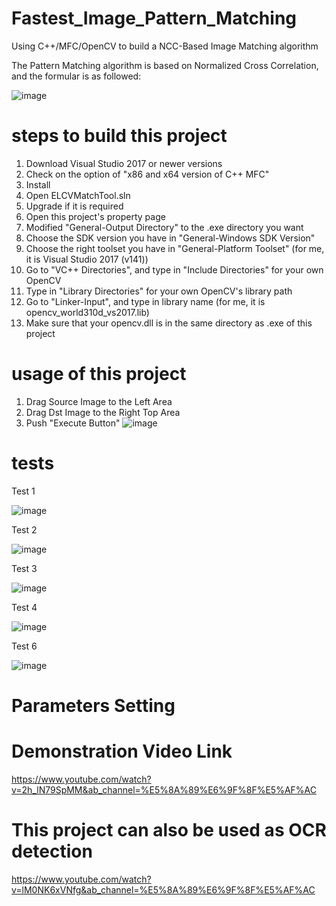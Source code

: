 # Fastest_Image_Pattern_Matching
Using C++/MFC/OpenCV to build a NCC-Based Image Matching algorithm

The Pattern Matching algorithm is based on Normalized Cross Correlation, and the formular is as followed:

![image](https://user-images.githubusercontent.com/104763587/167124708-e73ac583-dead-4628-8f4a-4fd6396c64f9.png)

# steps to build this project
1. Download Visual Studio 2017 or newer versions
2. Check on the option of "x86 and x64 version of C++ MFC"
3. Install
4. Open ELCVMatchTool.sln
5. Upgrade if it is required
6. Open this project's property page
7. Modified "General-Output Directory" to the .exe directory you want
8. Choose the SDK version you have in "General-Windows SDK Version"
9. Choose the right toolset you have in "General-Platform Toolset" (for me, it is Visual Studio 2017 (v141))
10.  Go to "VC++ Directories", and type in "Include Directories" for your own OpenCV 
11.  Type in "Library Directories" for your own OpenCV's library path
12.  Go to "Linker-Input", and type in library name (for me, it is opencv_world310d_vs2017.lib)
13.  Make sure that your opencv.dll is in the same directory as .exe of this project

# usage of this project
1. Drag Source Image to the Left Area
2. Drag Dst Image to the Right Top Area
3. Push "Execute Button"
![image](https://github.com/DennisLiu1993/Fastest_Image_Pattern_Matching/blob/main/ManualImage/First%20Step.jpg)
# tests
Test 1

![image](https://github.com/DennisLiu1993/Fastest_Image_Pattern_Matching/blob/main/Result%20Images/Result1.jpg)

Test 2

![image](https://github.com/DennisLiu1993/Fastest_Image_Pattern_Matching/blob/main/Result%20Images/Result2.jpg)

Test 3

![image](https://github.com/DennisLiu1993/Fastest_Image_Pattern_Matching/blob/main/Result%20Images/Result3.jpg)

Test 4

![image](https://github.com/DennisLiu1993/Fastest_Image_Pattern_Matching/blob/main/Result%20Images/Result4.jpg)

Test 6

![image](https://github.com/DennisLiu1993/Fastest_Image_Pattern_Matching/blob/main/Result%20Images/Result6.jpg)

# Parameters Setting

# Demonstration Video Link
https://www.youtube.com/watch?v=2h_lN79SpMM&ab_channel=%E5%8A%89%E6%9F%8F%E5%AF%AC
# This project can also be used as OCR detection
https://www.youtube.com/watch?v=lM0NK6xVNfg&ab_channel=%E5%8A%89%E6%9F%8F%E5%AF%AC
